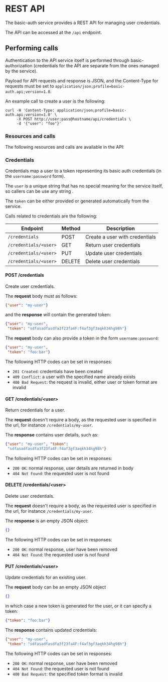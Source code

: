 # REST API

The basic-auth service provides a REST API for managing user credentials.

The API can be accessed at the `/api` endpoint.


## Performing calls

Authentication to the API service itself is performed through
basic-authorization (credentials for the API are separate from the ones managed
by the service).

Payload for API requests and response is JSON, and the Content-Type for
requests must be set to `application/json;profile=basic-auth.api;version=1.0`.

An example call to create a user is the following:

```
curl -H 'Content-Type: application/json;profile=basic-auth.api;version=1.0' \
     -X POST http://user:pass@hostname/api/credentials \
     -d '{"user": "foo"}'
```


### Resources and calls

The following resources and calls are available in the API:


### Credentials

Credentials map a user to a token representing its basic auth credentials (in
the `username:password` form).

The `user` is a unique string that has no special meaning for the service
itself, so callers can be use any string .

The `token` can be either provided or generated automatically from the service.


Calls related to credentials are the following:

| Endpoint              | Method | Description                    |
| ----------------------|--------|--------------------------------|
| `/credentials`        | POST   | Create a user with credentials |
| `/credentials/<user>` | GET    | Return user credentials        |
| `/credentials/<user>` | PUT    | Update user credentials        |
| `/credentials/<user>` | DELETE | Delete user credentials        |


#### POST /credentials

Create user credentials.


The **request** body must as follows:

```json
{"user": "my-user"}
```

and the **response** will contain the generated token:

```json
{"user": "my-user",
 "token": "sdfasadfasdfa3f23fa4F:f4af3gf3aqkh34hg98h"}
```


The **request** body can also provide a token in the form `username:password`:

```json
{"user": "my-user",
 "token": "foo:bar"}
```

The following HTTP codes can be set in responses:

- `201 Created`: credentials have been created
- `409 Conflict`: a user with the specified name already exists
- `400 Bad Request`: the request is invalid, either user or token format are
  invalid


#### GET /credentials/\<user\>

Return credentials for a user.

The **request** doesn't require a body, as the requested user is specified in
the url, for instance `/credentials/my-user`.

The **response** contains user details, such as:

```json
{"user": "my-user", "token":
 "sdfasadfasdfa3f23fa4F:f4af3gf3aqkh34hg98h"}
```

The following HTTP codes can be set in responses:

- `200 OK`: normal response, user details are returned in body
- `404 Not Found`: the requested user is not found


#### DELETE /credentials/\<user\>

Delete user credentials.

The **request** doesn't require a body, as the requested user is specified in
the url, for instance `/credentials/my-user`.

The **response** is an empty JSON object:

```json
{}
```

The following HTTP codes can be set in responses:

- `200 OK`: normal response, user have been removed
- `404 Not Found`: the requested user is not found


#### PUT /credentials/\<user\>

Update credentials for an existing user.

The **request** body can be an empty JSON object

```json
{}
```

in which case a new token is generated for the user, or it can specify a token:

```json
{"token": "foo:bar"}
```

The **response** contains updated credentials:

```json
{"user": "my-user",
 "token": "sdfasadfasdfa3f23fa4F:f4af3gf3aqkh34hg98h"}
```

The following HTTP codes can be set in responses:

- `200 OK`: normal response, user have been removed
- `404 Not Found`: the requested user is not found
- `400 Bad Request`: the specified token format is invalid


